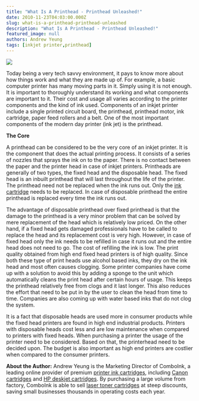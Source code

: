 ```yaml
---
title: "What Is A Printhead - Printhead Unleashed!"
date: 2010-11-23T04:03:00.000Z
slug: what-is-a-printhead-printhead-unleashed
description: "What Is A Printhead - Printhead Unleashed!"
featured_image: null
authors: Andrew Yeung
tags: [inkjet printer,printhead]
---
```


[![](/blog/images/Printhead.jpg)](/blog/images/Printhead.jpg)

Today being a very tech savvy environment, it pays to know more about how things work and what they are made up of. For example, a basic computer printer has many moving parts in it. Simply using it is not enough. It is important to thoroughly understand its working and what components are important to it. Their cost and usage all varies according to the printer components and the kind of ink used. Components of an inkjet printer include a single printed circuit board, the printhead, printhead motor, ink cartridge, paper feed rollers and a belt. One of the most important components of the modern day printer (ink jet) is the printhead. 

**The Core**

A printhead can be considered to be the very core of an inkjet printer. It is the component that does the actual printing process. It consists of a series of nozzles that sprays the ink on to the paper. There is no contact between the paper and the printer head in case of inkjet printers. Printheads are generally of two types, the fixed head and the disposable head. The fixed head is an inbuilt printhead that will last throughout the life of the printer. The printhead need not be replaced when the ink runs out. Only the [ink cartridge](https://www.comboink.com/) needs to be replaced. In case of disposable printhead the entire printhead is replaced every time the ink runs out. 

The advantage of disposable printhead over fixed printhead is that the damage to the printhead is a very minor problem that can be solved by mere replacement of the head which is relatively low priced. On the other hand, if a fixed head gets damaged professionals have to be called to replace the head and its replacement cost is very high. However, in case of fixed head only the ink needs to be refilled in case it runs out and the entire head does not need to go. The cost of refilling the ink is low. The print quality obtained from high end fixed head printers is of high quality. Since both these type of print heads use alcohol based inks, they dry on the ink head and most often causes clogging. Some printer companies have come up with a solution to avoid this by adding a sponge to the unit which automatically cleans the print head after certain hours of usage. This keeps the printhead relatively free from clogs and it last longer. This also reduces the effort that need to be put in by the user to clean the head from time to time. Companies are also coming up with water based inks that do not clog the system. 

It is a fact that disposable heads are used more in consumer products while the fixed head printers are found in high end industrial products. Printers with disposable heads cost less and are low maintenance when compared to printers with fixed heads. When purchasing a printer the usage of the printer need to be considered. Based on that, the printerhead need to be decided upon. The budget is also important as high end printers are costlier when compared to the consumer printers.

**About the Author:** Andrew Yeung is the Marketing Director of ComboInk, a leading online provider of premium [printer ink cartridges](https://www.comboink.com/), including [Canon cartridges](https://www.comboink.com/canon-printer-ink-cartridges) and [HP deskjet cartridges](https://www.comboink.com/hp-compatible-toner-cartridge). By purchasing a large volume from factory, ComboInk is able to sell [laser toner cartridges](https://www.comboink.com/) at steep discounts, saving small businesses thousands in operating costs each year.